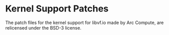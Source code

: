 # Kernel Support Patches

The patch files for the kernel support for libvf.io made by Arc Compute,
are relicensed under the BSD-3 license.
